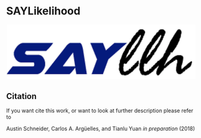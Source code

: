 # SAYLikelihood

![SAYLLHLogo](/resources/logo/SAYLLHLogo.png)

Citation
--------

If you want cite this work, or want to look at further description
please refer to

Austin Schneider, Carlos A. Argüelles, and Tianlu Yuan *in preparation*
(2018)

